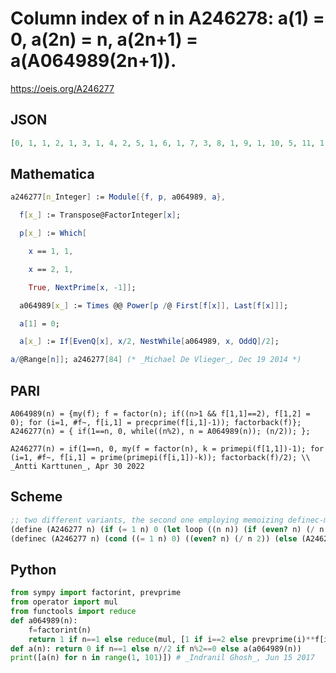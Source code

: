 # Column index of n in A246278: a\(1\) \= 0, a\(2n\) \= n, a\(2n\+1\) \= a\(A064989\(2n\+1\)\)\.
https://oeis.org/A246277
## JSON
```JSON
[0, 1, 1, 2, 1, 3, 1, 4, 2, 5, 1, 6, 1, 7, 3, 8, 1, 9, 1, 10, 5, 11, 1, 12, 2, 13, 4, 14, 1, 15, 1, 16, 7, 17, 3, 18, 1, 19, 11, 20, 1, 21, 1, 22, 6, 23, 1, 24, 2, 25, 13, 26, 1, 27, 5, 28, 17, 29, 1, 30, 1, 31, 10, 32, 7, 33, 1, 34, 19, 35, 1, 36, 1, 37, 9, 38, 3, 39, 1, 40, 8, 41, 1, 42]
```
## Mathematica
```Mathematica
a246277[n_Integer] := Module[{f, p, a064989, a},
```
```Mathematica
  f[x_] := Transpose@FactorInteger[x];
```
```Mathematica
  p[x_] := Which[
```
```Mathematica
    x == 1, 1,
```
```Mathematica
    x == 2, 1,
```
```Mathematica
    True, NextPrime[x, -1]];
```
```Mathematica
  a064989[x_] := Times @@ Power[p /@ First[f[x]], Last[f[x]]];
```
```Mathematica
  a[1] = 0;
```
```Mathematica
  a[x_] := If[EvenQ[x], x/2, NestWhile[a064989, x, OddQ]/2];
```
```Mathematica
a/@Range[n]]; a246277[84] (* _Michael De Vlieger_, Dec 19 2014 *)
```
## PARI
```PARI
A064989(n) = {my(f); f = factor(n); if((n>1 && f[1,1]==2), f[1,2] = 0); for (i=1, #f~, f[i,1] = precprime(f[i,1]-1)); factorback(f)};
A246277(n) = { if(1==n, 0, while((n%2), n = A064989(n)); (n/2)); };
```
```PARI
A246277(n) = if(1==n, 0, my(f = factor(n), k = primepi(f[1,1])-1); for (i=1, #f~, f[i,1] = prime(primepi(f[i,1])-k)); factorback(f)/2); \\ _Antti Karttunen_, Apr 30 2022
```
## Scheme
```Scheme
;; two different variants, the second one employing memoizing definec-macro)
(define (A246277 n) (if (= 1 n) 0 (let loop ((n n)) (if (even? n) (/ n 2) (loop (A064989 n))))))
(definec (A246277 n) (cond ((= 1 n) 0) ((even? n) (/ n 2)) (else (A246277 (A064989 n)))))
```
## Python
```Python
from sympy import factorint, prevprime
from operator import mul
from functools import reduce
def a064989(n):
    f=factorint(n)
    return 1 if n==1 else reduce(mul, [1 if i==2 else prevprime(i)**f[i] for i in f])
def a(n): return 0 if n==1 else n//2 if n%2==0 else a(a064989(n))
print([a(n) for n in range(1, 101)]) # _Indranil Ghosh_, Jun 15 2017
```
